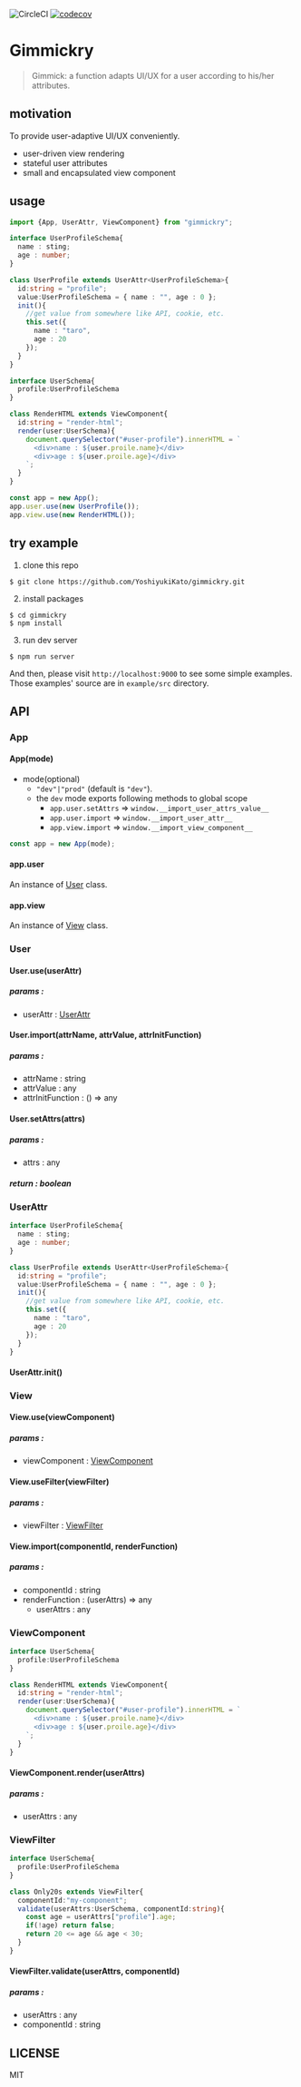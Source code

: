 ![CircleCI](https://circleci.com/gh/YoshiyukiKato/gimmickry.svg?style=svg&circle-token=ad80c18e26e2d967c5d170b018531ec968466f27) [![codecov](https://codecov.io/gh/YoshiyukiKato/gimmickry/branch/master/graph/badge.svg)](https://codecov.io/gh/YoshiyukiKato/gimmickry)

# Gimmickry
> Gimmick: a function adapts UI/UX for a user according to his/her attributes.

## motivation
To provide user-adaptive UI/UX conveniently.

- user-driven view rendering
- stateful user attributes
- small and encapsulated view component

## usage

```ts
import {App, UserAttr, ViewComponent} from "gimmickry";

interface UserProfileSchema{
  name : sting;
  age : number;
}

class UserProfile extends UserAttr<UserProfileSchema>{
  id:string = "profile";
  value:UserProfileSchema = { name : "", age : 0 };
  init(){
    //get value from somewhere like API, cookie, etc.
    this.set({
      name : "taro",
      age : 20
    });
  }
}

interface UserSchema{
  profile:UserProfileSchema
}

class RenderHTML extends ViewComponent{
  id:string = "render-html";
  render(user:UserSchema){
    document.querySelector("#user-profile").innerHTML = `
      <div>name : ${user.proile.name}</div>
      <div>age : ${user.proile.age}</div>
    `;
  }
}

const app = new App();
app.user.use(new UserProfile());
app.view.use(new RenderHTML());
```

## try example
1. clone this repo

```console
$ git clone https://github.com/YoshiyukiKato/gimmickry.git
```

2. install packages
```console
$ cd gimmickry
$ npm install
```

3. run dev server
```console
$ npm run server
```

And then, please visit `http://localhost:9000` to see some simple examples.
Those examples' source are in `example/src` directory.

## API
### App
#### App(mode)
- mode(optional)
  - `"dev"|"prod"` (default is `"dev"`).
  - the `dev` mode exports following methods to global scope
    - `app.user.setAttrs` => `window.__import_user_attrs_value__`
    - `app.user.import` => `window.__import_user_attr__`
    - `app.view.import` => `window.__import_view_component__`

```ts
const app = new App(mode);
```

#### app.user
An instance of [User](#user) class.
#### app.view
An instance of [View](#view) class.
### User
#### User.use(userAttr)
##### params :
- userAttr : [UserAttr](#userattr)
#### User.import(attrName, attrValue, attrInitFunction)
##### params :
- attrName : string
- attrValue : any
- attrInitFunction : () => any
#### User.setAttrs(attrs)
##### params :
- attrs : any
##### return : boolean

### UserAttr
```ts
interface UserProfileSchema{
  name : sting;
  age : number;
}

class UserProfile extends UserAttr<UserProfileSchema>{
  id:string = "profile";
  value:UserProfileSchema = { name : "", age : 0 };
  init(){
    //get value from somewhere like API, cookie, etc.
    this.set({
      name : "taro",
      age : 20
    });
  }
}
```

#### UserAttr.init()
### View
#### View.use(viewComponent)
##### params : 
- viewComponent : [ViewComponent](#viewcomponent)
#### View.useFilter(viewFilter)
##### params : 
- viewFilter : [ViewFilter](#viewfilter)
#### View.import(componentId, renderFunction)
##### params :
- componentId : string
- renderFunction : (userAttrs) => any
  - userAttrs : any
### ViewComponent
```ts
interface UserSchema{
  profile:UserProfileSchema
}

class RenderHTML extends ViewComponent{
  id:string = "render-html";
  render(user:UserSchema){
    document.querySelector("#user-profile").innerHTML = `
      <div>name : ${user.proile.name}</div>
      <div>age : ${user.proile.age}</div>
    `;
  }
}
```
#### ViewComponent.render(userAttrs)
##### params : 
- userAttrs : any
### ViewFilter
```ts
interface UserSchema{
  profile:UserProfileSchema
}

class Only20s extends ViewFilter{
  componentId:"my-component";
  validate(userAttrs:UserSchema, componentId:string){
    const age = userAttrs["profile"].age;
    if(!age) return false;
    return 20 <= age && age < 30;
  }
}
```
#### ViewFilter.validate(userAttrs, componentId)
##### params : 
- userAttrs : any
- componentId : string
## LICENSE
MIT
